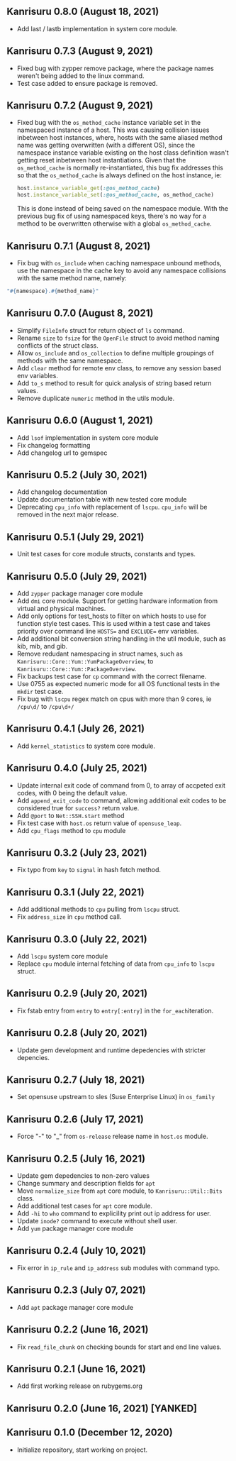 ## Kanrisuru 0.8.0 (August 18, 2021) ##
* Add last / lastb implementation in system core module. 

## Kanrisuru 0.7.3 (August 9, 2021) ##
* Fixed bug with zypper remove package, where the package names weren't being added to the linux command. 
* Test case added to ensure package is removed.

## Kanrisuru 0.7.2 (August 9, 2021) ##
* Fixed bug with the `os_method_cache` instance variable set in the namespaced instance of a host. This was causing collision issues inbetween host instances, where, hosts with the same aliased method name was getting overwritten (with a different OS), since the namespace instance variable existing on the host class definition wasn't getting reset inbetween host instantiations. Given that the `os_method_cache` is normally re-instantiated, this bug fix addresses this so that the `os_method_cache` is always defined on the host instance, ie:

  ```ruby
  host.instance_variable_get(:@os_method_cache)
  host.instance_variable_set(:@os_method_cache, os_method_cache)
  ```
  This is done instead of being saved on the namespace module. With the previous bug fix of using namespaced keys, there's no way for a method to be overwritten otherwise with a global `os_method_cache`.

## Kanrisuru 0.7.1 (August 8, 2021) ##
* Fix bug with `os_include` when caching namespace unbound methods, use the namespace in the 
cache key to avoid any namespace collisions with the same method name, namely:
```ruby
"#{namespace}.#{method_name}"
```

## Kanrisuru 0.7.0 (August 8, 2021) ##
* Simplify `FileInfo` struct for return object of `ls` command.
* Rename `size` to `fsize` for the `OpenFile` struct to avoid method naming conflicts of the struct class. 
* Allow `os_include` and `os_collection` to define multiple groupings of methods with the same namespace.
* Add `clear` method for remote env class, to remove any session based env variables.
* Add `to_s` method to result for quick analysis of string based return values. 
* Remove duplicate `numeric` method in the utils module.

## Kanrisuru 0.6.0 (August 1, 2021) ##
* Add `lsof` implementation in system core module
* Fix changelog formatting
* Add changelog url to gemspec

## Kanrisuru 0.5.2 (July 30, 2021) ##
* Add changelog documentation
* Update documentation table with new tested core module 
* Deprecating `cpu_info` with replacement of `lscpu`. `cpu_info` will be removed in the next major release.

## Kanrisuru 0.5.1 (July 29, 2021) ##

* Unit test cases for core module structs, constants and types. 

## Kanrisuru 0.5.0 (July 29, 2021) ##
* Add `zypper` package manager core module
* Add `dmi` core module. Support for getting hardware information from virtual and physical machines.
* Add only options for test_hosts to filter on which hosts to use for function style test cases. This is used within a test case and takes priority over command line `HOSTS=` and `EXCLUDE=` env variables. 
* Add additional bit conversion string handling in the util module, such as kib, mib, and gib.
* Remove redudant namespacing in struct names, such as 
`Kanrisuru::Core::Yum::YumPackageOverview`, to `Kanrisuru::Core::Yum::PackageOverview`.
* Fix backups test case for `cp` command with the correct filename.
* Use 0755 as expected numeric mode for all OS functional tests in the `mkdir` test case.
* Fix bug with `lscpu` regex match on cpus with more than 9 cores, ie `/cpu\d/` to `/cpu\d+/`

 
## Kanrisuru 0.4.1 (July 26, 2021) ##
* Add `kernel_statistics` to system core module. 

## Kanrisuru 0.4.0 (July 25, 2021) ##
* Update internal exit code of command from 0, to array of accpeted exit codes, with 0 being the default value.
* Add `append_exit_code` to command, allowing additional exit codes to be considered true for `success?` return value.
* Add `@port` to `Net::SSH.start` method
* Fix test case with `host.os` return value of `opensuse_leap`.
* Add `cpu_flags` method to `cpu` module

## Kanrisuru 0.3.2 (July 23, 2021) ##
* Fix typo from `key` to `signal` in hash fetch method. 

## Kanrisuru 0.3.1 (July 22, 2021) ##
* Add additional methods to `cpu` pulling from `lscpu` struct.
* Fix `address_size` in `cpu` method call.

## Kanrisuru 0.3.0 (July 22, 2021) ##
* Add `lscpu` system core module 
* Replace `cpu` module internal fetching of data from `cpu_info` to `lscpu` struct.
 
## Kanrisuru 0.2.9 (July 20, 2021) ##

* Fix fstab entry from `entry` to `entry[:entry]` in the `for_each`iteration. 

## Kanrisuru 0.2.8 (July 20, 2021) ##

* Update gem development and runtime depedencies with stricter depencies.

## Kanrisuru 0.2.7 (July 18, 2021) ##

* Set opensuse upstream to sles (Suse Enterprise Linux) in `os_family`

## Kanrisuru 0.2.6 (July 17, 2021) ##
* Force "-" to "\_" from `os-release` release name in `host.os` module.

## Kanrisuru 0.2.5 (July 16, 2021) ##
* Update gem depedencies to non-zero values
* Change summary and description fields for `apt` 
* Move `normalize_size` from `apt` core module, to 
`Kanrisuru::Util::Bits` class.
* Add additional test cases for `apt` core module.
* Add `-hi` to `who` command to explicility print out ip address for user.
* Update `inode?` command to execute without shell user. 
* Add `yum` package manager core module

## Kanrisuru 0.2.4 (July 10, 2021) ##
* Fix error in `ip_rule` and `ip_address` sub modules with command typo. 

## Kanrisuru 0.2.3 (July 07, 2021) ##
* Add `apt` package manager core module

## Kanrisuru 0.2.2 (June 16, 2021) ##
* Fix `read_file_chunk` on checking bounds for start and end line values.

## Kanrisuru 0.2.1 (June 16, 2021) ##
* Add first working release on rubygems.org

## Kanrisuru 0.2.0 (June 16, 2021) [YANKED] ##

## Kanrisuru 0.1.0 (December 12, 2020) ##
* Initialize repository, start working on project.
